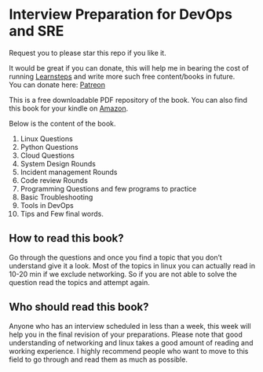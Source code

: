 # Interview Preparation for DevOps and SRE

Request you to please star this repo if you like it.

It would be great if you can donate, this will help me in bearing the cost of running [Learnsteps](https://www.learnsteps.com) and write more such free content/books in future.  
You can donate here: [Patreon](https://www.patreon.com/chowmean)

This is a free downloadable PDF repository of the book. You can also find this book for your kindle on [Amazon](https://www.amazon.in/Interview-preparation-interview-questions-DevOps-ebook/dp/B086ZVY7KM/ref=sr_1_1?crid=1YHFZWZDMCBGB&keywords=interview+book+devops&qid=1641887404&sprefix=interview+book+devo%2Caps%2C176&sr=8-1).

Below is the content of the book. 
1. Linux Questions
2. Python Questions
3. Cloud Questions
4. System Design Rounds
5. Incident management Rounds
6. Code review Rounds
7. Programming Questions and few programs to practice
8. Basic Troubleshooting
9. Tools in DevOps
10. Tips and Few final words. 


## How to read this book?
Go through the questions and once you find a topic that you don’t understand give it a look.
Most of the topics in linux you can actually read in 10-20 min if we exclude networking. So if
you are not able to solve the question read the topics and attempt again.


## Who should read this book?
Anyone who has an interview scheduled in less than a week, this week will help you in the
final revision of your preparations. Please note that good understanding of networking and
linux takes a good amount of reading and working experience. I highly recommend people
who want to move to this field to go through and read them as much as possible.

